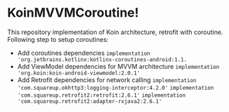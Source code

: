 # KoinMVVMCoroutine!
 This repository implementation of Koin architecture, retrofit with coroutine.
 Following step to setup coroutines:

  - Add coroutines dependencies
  ```implementation 'org.jetbrains.kotlinx:kotlinx-coroutines-android:1.1.```
  - Add ViewModel dependencies for MVVM architecture
  ```implementation 'org.koin:koin-android-viewmodel:2.0.1'```
  - Add Retrofit dependencies for network calling
  ```implementation 'com.squareup.okhttp3:logging-interceptor:4.2.0'```
  ```implementation 'com.squareup.retrofit2:retrofit:2.6.1'```
  ```implementation 'com.squareup.retrofit2:adapter-rxjava2:2.6.1'```
